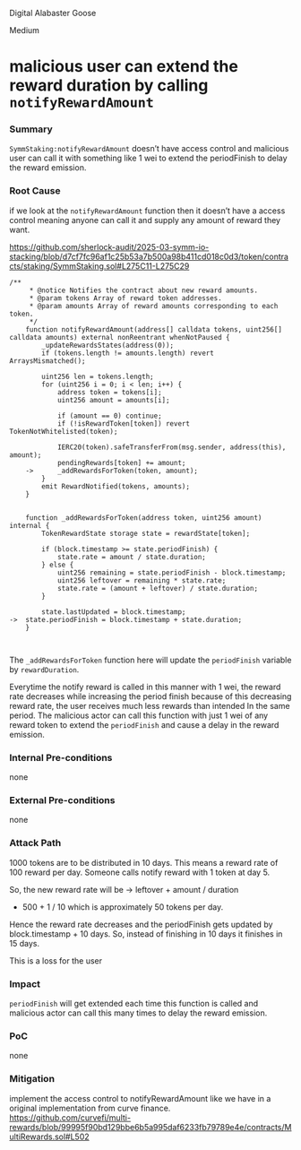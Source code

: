 Digital Alabaster Goose

Medium

# malicious user can extend the reward duration by calling `notifyRewardAmount`

### Summary

`SymmStaking:notifyRewardAmount` doesn’t have access control and malicious user can call it with something like 1 wei to extend the periodFinish to delay the reward emission.

### Root Cause

if we look at the `notifyRewardAmount` function then it doesn’t have a access control meaning anyone can call it and supply any amount of reward they want. 

https://github.com/sherlock-audit/2025-03-symm-io-stacking/blob/d7cf7fc96af1c25b53a7b500a98b411cd018c0d3/token/contracts/staking/SymmStaking.sol#L275C11-L275C29

```solidity
/**
	 * @notice Notifies the contract about new reward amounts.
	 * @param tokens Array of reward token addresses.
	 * @param amounts Array of reward amounts corresponding to each token.
	 */
	function notifyRewardAmount(address[] calldata tokens, uint256[] calldata amounts) external nonReentrant whenNotPaused {
		_updateRewardsStates(address(0));
		if (tokens.length != amounts.length) revert ArraysMismatched();

		uint256 len = tokens.length;
		for (uint256 i = 0; i < len; i++) {
			address token = tokens[i];
			uint256 amount = amounts[i];

			if (amount == 0) continue;
			if (!isRewardToken[token]) revert TokenNotWhitelisted(token);

			IERC20(token).safeTransferFrom(msg.sender, address(this), amount);
			pendingRewards[token] += amount;
	->		_addRewardsForToken(token, amount);
		}
		emit RewardNotified(tokens, amounts);
	}
	
	
	function _addRewardsForToken(address token, uint256 amount) internal {
		TokenRewardState storage state = rewardState[token];

		if (block.timestamp >= state.periodFinish) {
			state.rate = amount / state.duration;
		} else {
			uint256 remaining = state.periodFinish - block.timestamp;
			uint256 leftover = remaining * state.rate;
			state.rate = (amount + leftover) / state.duration;
		}

		state.lastUpdated = block.timestamp;
->	state.periodFinish = block.timestamp + state.duration;
	}
	
	
```

The `_addRewardsForToken` function here will update the `periodFinish` variable by `rewardDuration`. 



Everytime the notify reward is called in this manner with 1 wei, the reward rate decreases while increasing the period finish because of this decreasing reward rate, the user receives much less rewards than intended
In the same period.
The malicious actor can call this function with just 1 wei of any reward token to extend the `periodFinish` and cause a delay in the reward emission.

### Internal Pre-conditions

none

### External Pre-conditions

none

### Attack Path

1000 tokens are to be distributed in 10 days. This means a reward rate of 100 reward per day. Someone calls notify reward with 1 token at day 5.

So, the new reward rate will be -> leftover + amount / duration

- 500 + 1 / 10 which is approximately 50 tokens per day.

Hence the reward rate decreases and the periodFinish gets updated by block.timestamp + 10 days. So, instead of finishing in 10 days it finishes in 15 days.

This is a loss for the user

### Impact

 `periodFinish` will get extended each time this function is called and malicious actor can call this many times to delay the reward emission.

### PoC

none

### Mitigation

implement the access control to notifyRewardAmount like we have in a original implementation from curve finance. 
https://github.com/curvefi/multi-rewards/blob/99995f90bd129bbe6b5a995daf6233fb79789e4e/contracts/MultiRewards.sol#L502